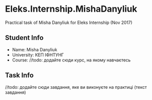 # Eleks.Internship.MishaDanyliuk
Practical task of Misha Danyliuk for Eleks Internship (Nov 2017)
## Student Info
* Name: Misha Danyliuk
* University: КЕП ІФНТУНГ
* Course: //todo: додайте сюди курс, на якому навчаєтесь
## Task Info
//todo: додайте сюди завдання, яке ви виконуєте на практиці (текст завдання)
